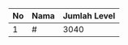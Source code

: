 | No | Nama            | Jumlah Level |
|----|-----------------|--------------|
| 1  | #    |    3040        |
